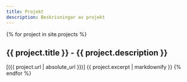 ```yaml
---
title: Projekt
description: Beskrivningar av projekt
---
```


{% for project in site.projects %}
## {{ project.title }} - {{ project.description }}
[({{ project.url | absolute_url }})]
{{ project.excerpt | markdownify }}
{% endfor %}
